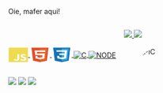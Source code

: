 Oie, mafer aqui! 
##

<div align="center">
  <a href="https://github.com/mmaferr">
  <img width="50%" height="auto" src="https://github-readme-stats.vercel.app/api?username=mmaferr&show_icons=true&theme=midnight-purple&include_all_commits=true&count_private=true"/>
  <img width="50%" height="auto" src="https://github-readme-stats.vercel.app/api/top-langs/?username=mmaferr&layout=compact&langs_count=7&theme=midnight-purple"/>
</div>
  
<div style="display: inline_block"><br>
  <img align="center" alt="Js" height="30" width="40" src="https://raw.githubusercontent.com/devicons/devicon/master/icons/javascript/javascript-plain.svg">
  <img align="center" alt="HTML" height="30" width="40" src="https://raw.githubusercontent.com/devicons/devicon/master/icons/html5/html5-original.svg">
  <img align="center" alt="CSS" height="30" width="40" src="https://raw.githubusercontent.com/devicons/devicon/master/icons/css3/css3-original.svg">
  <img align="center" alt="C" height="30" width="40" src="https://cdn.jsdelivr.net/gh/devicons/devicon/icons/c/c-original.svg" />   
  <img align="center" alt="NODE" height="30" width="40"src="https://cdn.jsdelivr.net/gh/devicons/devicon/icons/nodejs/nodejs-original.svg" />
  <img align="right" alt="PIC" height="150" width="246" style="border-radius:50px;" src="https://media0.giphy.com/media/BferOKonYOspm28AiB/giphy.gif">
</div>
  
   ##
  
<div> 
  <a href="https://www.instagram.com/maferrrrrrrrr_/" target="_blank"><img src="https://img.shields.io/badge/-Instagram-%23E4405F?style=for-the-badge&logo=instagram&logoColor=white" target="_blank"></a>
  <a href = "mariafernandamoraiscastro0105@gmail.com"><img src="https://img.shields.io/badge/-Gmail-%23333?style=for-the-badge&logo=gmail&logoColor=white" target="_blank"></a>
  <a href="[https://www.linkedin.com/in/karoline-novais-rezende-45582b213/](https://www.linkedin.com/in/maria-fernanda-morais-castro-b6360b268/)" target="_blank"><img src="https://img.shields.io/badge/-LinkedIn-%230077B5?style=for-the-badge&logo=linkedin&logoColor=white" target="_blank"></a>
</div>
